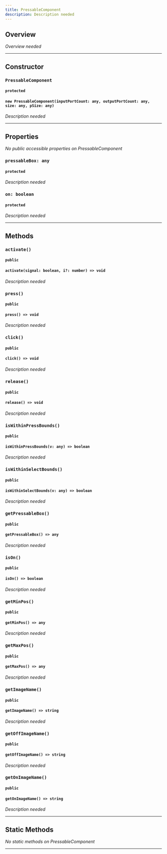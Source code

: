 ```yaml
---
title: PressableComponent
description: Description needed
---
```



## Overview
*Overview needed*

---


## Constructor

### `PressableComponent`
#### `protected`
#### `new PressableComponent(inputPortCount: any, outputPortCount: any, size: any, pSize: any)`
*Description needed*

---


## Properties

*No public accessible properties on PressableComponent*

### `pressableBox: any`
#### `protected`
*Description needed*

### `on: boolean`
#### `protected`
*Description needed*

---


## Methods

### `activate()`
#### `public`
#### `activate(signal: boolean, i?: number) => void`
*Description needed*

### `press()`
#### `public`
#### `press() => void`
*Description needed*

### `click()`
#### `public`
#### `click() => void`
*Description needed*

### `release()`
#### `public`
#### `release() => void`
*Description needed*

### `isWithinPressBounds()`
#### `public`
#### `isWithinPressBounds(v: any) => boolean`
*Description needed*

### `isWithinSelectBounds()`
#### `public`
#### `isWithinSelectBounds(v: any) => boolean`
*Description needed*

### `getPressableBox()`
#### `public`
#### `getPressableBox() => any`
*Description needed*

### `isOn()`
#### `public`
#### `isOn() => boolean`
*Description needed*

### `getMinPos()`
#### `public`
#### `getMinPos() => any`
*Description needed*

### `getMaxPos()`
#### `public`
#### `getMaxPos() => any`
*Description needed*

### `getImageName()`
#### `public`
#### `getImageName() => string`
*Description needed*

### `getOffImageName()`
#### `public`
#### `getOffImageName() => string`
*Description needed*

### `getOnImageName()`
#### `public`
#### `getOnImageName() => string`
*Description needed*

---


## Static Methods

*No static methods on PressableComponent*

---
